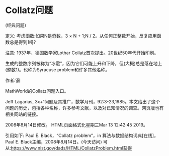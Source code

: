# Collatz问题


(经典问题)



定义:
考虑函数:如果N是奇数，3 × N + 1;N / 2。从任何正整数开始，反复应用函数总是得到1吗?



注意:
1937年，德国数学家Lothar Collatz首次提出。20世纪50年代开始印刷。

生成的整数序列被称为“冰雹”，因为它们可能上升和下降，但(大概)总是落在地上(整数1)。也称为Syracuse problem和许多其他名称。


作者:钢


MathWorld的Collatz问题入口。



Jeff Lagarias, 3x+1问题及其推广，数学月刊，92:3-23,1985。本文给出了这个问题的历史，包括各种名称，许多参考文献，以及对已知情况的调查。网页版也有相关网站的链接。








2008年8月14日修改。
HTML页面格式化星期三Mar 13 12:42:45 2019。



引用如下:
Paul E. Black，“Collatz problem”，in
算法与数据结构词典[在线]，Paul E. Black主编，2008年8月14日。(今天访问)
可从:https://www.nist.gov/dads/HTML/CollatzProblem.html获得